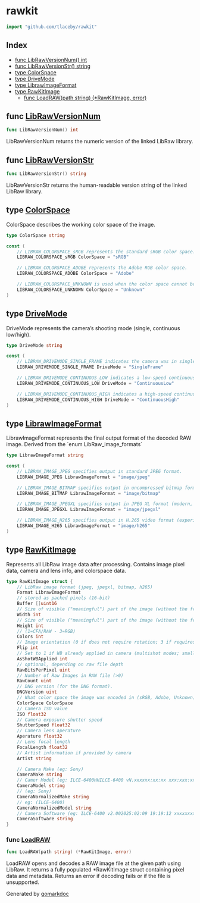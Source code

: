 <!-- Code generated by gomarkdoc. DO NOT EDIT -->

# rawkit

```go
import "github.com/tlaceby/rawkit"
```

## Index

- [func LibRawVersionNum\(\) int](<#LibRawVersionNum>)
- [func LibRawVersionStr\(\) string](<#LibRawVersionStr>)
- [type ColorSpace](<#ColorSpace>)
- [type DriveMode](<#DriveMode>)
- [type LibrawImageFormat](<#LibrawImageFormat>)
- [type RawKitImage](<#RawKitImage>)
  - [func LoadRAW\(path string\) \(\*RawKitImage, error\)](<#LoadRAW>)


<a name="LibRawVersionNum"></a>
## func [LibRawVersionNum](<https://github.com/tlaceby/rawkit/blob/main/rawkit.go#L65>)

```go
func LibRawVersionNum() int
```

LibRawVersionNum returns the numeric version of the linked LibRaw library.

<a name="LibRawVersionStr"></a>
## func [LibRawVersionStr](<https://github.com/tlaceby/rawkit/blob/main/rawkit.go#L70>)

```go
func LibRawVersionStr() string
```

LibRawVersionStr returns the human\-readable version string of the linked LibRaw library.

<a name="ColorSpace"></a>
## type [ColorSpace](<https://github.com/tlaceby/rawkit/blob/main/types.go#L21>)

ColorSpace describes the working color space of the image.

```go
type ColorSpace string
```

<a name="LIBRAW_COLORSPACE_sRGB"></a>

```go
const (
    // LIBRAW_COLORSPACE_sRGB represents the standard sRGB color space.
    LIBRAW_COLORSPACE_sRGB ColorSpace = "sRGB"

    // LIBRAW_COLORSPACE_ADOBE represents the Adobe RGB color space.
    LIBRAW_COLORSPACE_ADOBE ColorSpace = "Adobe"

    // LIBRAW_COLORSPACE_UNKNOWN is used when the color space cannot be determined.
    LIBRAW_COLORSPACE_UNKNOWN ColorSpace = "Unknown"
)
```

<a name="DriveMode"></a>
## type [DriveMode](<https://github.com/tlaceby/rawkit/blob/main/types.go#L35>)

DriveMode represents the camera’s shooting mode \(single, continuous low/high\).

```go
type DriveMode string
```

<a name="LIBRAW_DRIVEMODE_SINGLE_FRAME"></a>

```go
const (
    // LIBRAW_DRIVEMODE_SINGLE_FRAME indicates the camera was in single-shot mode.
    LIBRAW_DRIVEMODE_SINGLE_FRAME DriveMode = "SingleFrame"

    // LIBRAW_DRIVEMODE_CONTINUOUS_LOW indicates a low-speed continuous burst mode.
    LIBRAW_DRIVEMODE_CONTINUOUS_LOW DriveMode = "ContinuousLow"

    // LIBRAW_DRIVEMODE_CONTINUOUS_HIGH indicates a high-speed continuous burst mode.
    LIBRAW_DRIVEMODE_CONTINUOUS_HIGH DriveMode = "ContinuousHigh"
)
```

<a name="LibrawImageFormat"></a>
## type [LibrawImageFormat](<https://github.com/tlaceby/rawkit/blob/main/types.go#L4>)

LibrawImageFormat represents the final output format of the decoded RAW image. Derived from the \`enum LibRaw\_image\_formats\`

```go
type LibrawImageFormat string
```

<a name="LIBRAW_IMAGE_JPEG"></a>

```go
const (
    // LIBRAW_IMAGE_JPEG specifies output in standard JPEG format.
    LIBRAW_IMAGE_JPEG LibrawImageFormat = "image/jpeg"

    // LIBRAW_IMAGE_BITMAP specifies output in uncompressed bitmap format.
    LIBRAW_IMAGE_BITMAP LibrawImageFormat = "image/bitmap"

    // LIBRAW_IMAGE_JPEGXL specifies output in JPEG XL format (modern, lossless/lossy hybrid).
    LIBRAW_IMAGE_JPEGXL LibrawImageFormat = "image/jpegxl"

    // LIBRAW_IMAGE_H265 specifies output in H.265 video format (experimental).
    LIBRAW_IMAGE_H265 LibrawImageFormat = "image/h265"
)
```

<a name="RawKitImage"></a>
## type [RawKitImage](<https://github.com/tlaceby/rawkit/blob/main/types.go#L49-L93>)

Represents all LibRaw image data after processing. Contains image pixel data, camera and lens info, and colorspace data.

```go
type RawKitImage struct {
    // LibRaw image format (jpeg, jpegxl, bitmap, h265)
    Format LibrawImageFormat
    // stored as packed pixels (16-bit)
    Buffer []uint16
    // Size of visible ("meaningful") part of the image (without the frame).
    Width int
    // Size of visible ("meaningful") part of the image (without the frame).
    Height int
    // (1=CFA/RAW - 3=RGB)
    Colors int
    // Image orientation (0 if does not require rotation; 3 if requires 180-deg rotation; 5 if 90 deg counterclockwise, 6 if 90 deg clockwise).
    Flip int
    // Set to 1 if WB already applied in camera (multishot modes; small raw)
    AsShotWBApplied int
    // optional, depending on raw file depth
    RawBitsPerPixel uint
    // Number of Raw Images in RAW file (>0)
    RawCount uint
    // DNG version (for the DNG format).
    DNGVersion uint
    // What color space the image was encoded in (sRGB, Adobe, Unknown)
    ColorSpace ColorSpace
    // Camera ISO value
    ISO float32
    // Camera exposure shutter speed
    ShutterSpeed float32
    // Camera lens aperature
    Aperature float32
    // Lens focal length
    FocalLength float32
    // Artist information if provided by camera
    Artist string

    // Camera Make (eg: Sony)
    CameraMake string
    // Camer Model (eg: ILCE-6400HHILCE-6400 vN.xxxxxx:xx:xx xxx:xxx:xx)
    CameraModel string
    // (eg: Sony)
    CameraNormalizedMake string
    // eg: (ILCE-6400)
    CameraNormalizedModel string
    // Camera Software (eg: ILCE-6400 v2.002025:02:09 19:19:12 xxxxxxxxxx xxxxxxxxxxxx)
    CameraSoftware string
}
```

<a name="LoadRAW"></a>
### func [LoadRAW](<https://github.com/tlaceby/rawkit/blob/main/rawkit.go#L18>)

```go
func LoadRAW(path string) (*RawKitImage, error)
```

LoadRAW opens and decodes a RAW image file at the given path using LibRaw. It returns a fully populated \*RawKitImage struct containing pixel data and metadata. Returns an error if decoding fails or if the file is unsupported.

Generated by [gomarkdoc](<https://github.com/princjef/gomarkdoc>)
